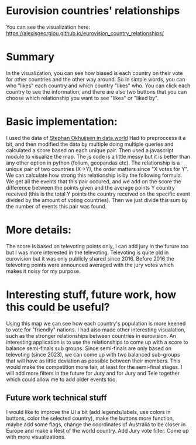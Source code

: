 # Eurovision countries' relationships

You can see the visualization here: https://alexisgeorgiou.github.io/eurovision_country_relationships/

# Summary
In the visualization, you can see how biased is each country on their vote for other countries and the other way around.
So in simple words, you can who "likes" each country and which country "likes" who.
You can click each country to see the information, and there are also two buttons that you can choose which relationship you want to see "likes" or "liked by".

# Basic implementation:
I used the data of [Stephan Okhuijsen in data.world](https://data.world/datagraver/eurovision-song-contest-scores-1975-2019/workspace/file?filename=eurovision_song_contest_1957_2023.xlsx)
Had to preproccess it a bit, and then modified the data by multiple doing multiple queries and calculated a score based on each unique pair.
Then used a javascript module to visualize the map. The js code is a little messy but it is better than any other option in python (folium, geopandas etc).
The relationship is a unique pair of two countries (X->Y), the order matters since "X votes for Y". We can calculate how strong this relationship is by the following formula. We get all the events that this pair occured, and we add on the score the difference between the points given and the average points Y country received (this is the total Y points the country received on the specific event divided by the amount of voting countries). Then we just divide this sum by the number of events this pair was found.

# More details:
The score is based on televoting points only, I can add jury in the furure too but I was more interested in the televoting. Televoting is quite old in eurovision but it was only publicly shared since 2016. Before 2016 the televoting points were announced averaged with the jury votes which makes it noisy for my purpose. 

# Interesting stuff, future work, how this could be useful?
Using this map we can see how each country's population is more keened to vote for "friendly" nations. I had also made other interesting visualation, such as the stronger relationships between countries in eurovision. An interesting application is to use the relationships to come up with a score to balance semi-finals sub groups. Since semi-finals are only based on televoting (since 2023), we can come up with two balanced sub-groups that will have as little deviation as possible between their members. This would make the competition more fair, at least for the semi-final stages.
I will add more filters in the future for Jury and for Jury and Tele together which could allow me to add older events too.

## Future work technical stuff
I would like to improve the UI a bit (add legends/labels, use colors in buttons, color the selected country), make the buttons more function, maybe add some flags, change the coordinates of Australia to be closer in Europe and make a Rest of the world country. Add Jury vote filter. Come up with more visualizations.
